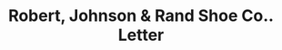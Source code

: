---
doi: 10.7916/D8HD96S1
date_other: '1911'
date_other_textual: '1911'
form: correspondence
genre:
- Letters (correspondence)
name:
- Robert, Johnson & Rand Shoe Co.
object_in_context_url: https://biggert.cul.columbia.edu/items/view/ave_biggert_00723
subject_hierarchical_geographic:
- St. Louis, Missouri, United States
subject_name:
- Robert, Johnson & Rand Shoe Co.
title: Robert, Johnson & Rand Shoe Co.. Letter
sort_title: Robert, Johnson & Rand Shoe Co.. Letter
call_number: ave_biggert_00723
coordinates:
- 38.62722222222222,-90.19777777777779
pid: ave_biggert_00723
identifiers: ave_biggert_00723
permalink: /biggert/ave_biggert_00723/
layout: iiif-image-page
---